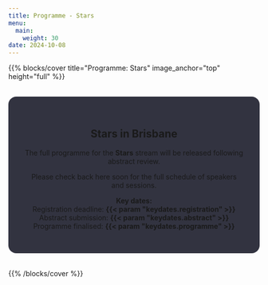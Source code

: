 ```yaml
---
title: Programme - Stars
menu:
  main:
    weight: 30
date: 2024-10-08
---
```


{{% blocks/cover title="Programme: Stars" image_anchor="top" height="full" %}}

<div style="max-width:800px; margin:2rem auto; background-color: rgba(1, 2, 18, 0.8); padding: 2rem; border-radius: 1rem; text-align: center;">

## Stars in Brisbane

The full programme for the **Stars** stream will be released following abstract review.

Please check back here soon for the full schedule of speakers and sessions.  

**Key dates:**  
Registration deadline: **{{< param "keydates.registration" >}}**  
Abstract submission: **{{< param "keydates.abstract" >}}**  
Programme finalised: **{{< param "keydates.programme" >}}**

</div>

{{% /blocks/cover %}}
